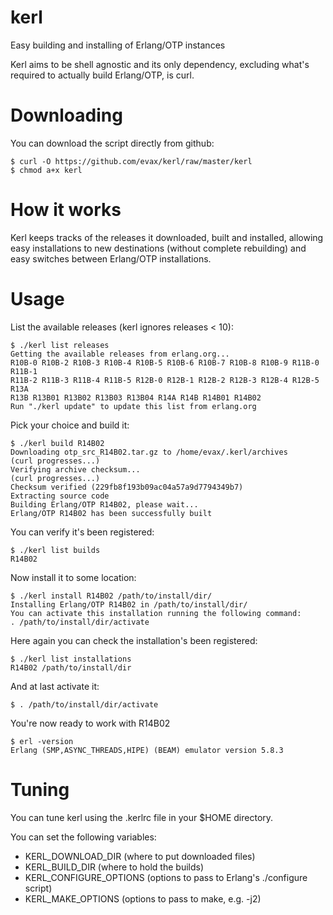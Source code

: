 kerl
====

Easy building and installing of Erlang/OTP instances

Kerl aims to be shell agnostic and its only dependency, excluding what's required to actually build Erlang/OTP, is curl.

Downloading
===========

You can download the script directly from github:

    $ curl -O https://github.com/evax/kerl/raw/master/kerl
    $ chmod a+x kerl

How it works
============

Kerl keeps tracks of the releases it downloaded, built and installed,
allowing easy installations to new destinations (without complete rebuilding) and easy switches between Erlang/OTP installations.

Usage
=====

List the available releases (kerl ignores releases < 10):

    $ ./kerl list releases
    Getting the available releases from erlang.org...
    R10B-0 R10B-2 R10B-3 R10B-4 R10B-5 R10B-6 R10B-7 R10B-8 R10B-9 R11B-0 R11B-1
    R11B-2 R11B-3 R11B-4 R11B-5 R12B-0 R12B-1 R12B-2 R12B-3 R12B-4 R12B-5 R13A
    R13B R13B01 R13B02 R13B03 R13B04 R14A R14B R14B01 R14B02
    Run "./kerl update" to update this list from erlang.org

Pick your choice and build it:

    $ ./kerl build R14B02
    Downloading otp_src_R14B02.tar.gz to /home/evax/.kerl/archives
    (curl progresses...)
    Verifying archive checksum...
    (curl progresses...)
    Checksum verified (229fb8f193b09ac04a57a9d7794349b7)
    Extracting source code
    Building Erlang/OTP R14B02, please wait...
    Erlang/OTP R14B02 has been successfully built

You can verify it's been registered:

    $ ./kerl list builds
    R14B02

Now install it to some location:
   
    $ ./kerl install R14B02 /path/to/install/dir/
    Installing Erlang/OTP R14B02 in /path/to/install/dir/
    You can activate this installation running the following command:
    . /path/to/install/dir/activate

Here again you can check the installation's been registered:

    $ ./kerl list installations
    R14B02 /path/to/install/dir

And at last activate it:

    $ . /path/to/install/dir/activate

You're now ready to work with R14B02

    $ erl -version
    Erlang (SMP,ASYNC_THREADS,HIPE) (BEAM) emulator version 5.8.3


Tuning
======

You can tune kerl using the .kerlrc file in your $HOME directory.

You can set the following variables:

- KERL_DOWNLOAD_DIR (where to put downloaded files)
- KERL_BUILD_DIR (where to hold the builds)
- KERL_CONFIGURE_OPTIONS (options to pass to Erlang's ./configure script)
- KERL_MAKE_OPTIONS (options to pass to make, e.g. -j2)

